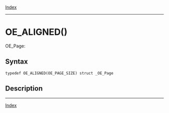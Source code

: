 [Index](index.md)

---
# OE_ALIGNED()

OE_Page:

## Syntax

    typedef OE_ALIGNED(OE_PAGE_SIZE) struct _OE_Page
## Description 

---
[Index](index.md)

